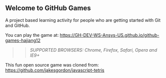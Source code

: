 ## Welcome to GitHub Games

A project based learning activity for people who are getting started with Git and GitHub.

You can play the game at: https://GH-DEV-WS-Ansys-US.github.io/github-games-hajiang12

>> _*SUPPORTED BROWSERS*: Chrome, Firefox, Safari, Opera and IE9+_

This fun open source game was cloned from: https://github.com/jakesgordon/javascript-tetris
